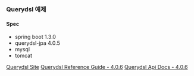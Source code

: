 ### Querydsl 예제

#### Spec
- spring boot 1.3.0
- querydsl-jpa 4.0.5
- mysql
- tomcat

[Querydsl Site](http://http://www.querydsl.com/)
[Querydsl Reference Guide - 4.0.6](http://www.querydsl.com/static/querydsl/4.0.6/reference/html_single/)
[Querydsl Api Docs - 4.0.6](http://www.querydsl.com/static/querydsl/4.0.6/apidocs/)

